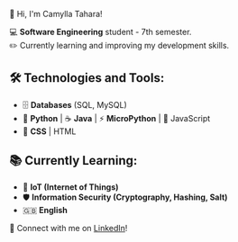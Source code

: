 👋 Hi, I'm Camylla Tahara!

💻 **Software Engineering** student - 7th semester.  
✏️ Currently learning and improving my development skills.  

## 🛠 Technologies and Tools:
- 🗄 **Databases** (SQL, MySQL)  
- 🐍 **Python** | ☕ **Java** | ⚡ **MicroPython** | 📜 JavaScript
- 🎨 **CSS** | HTML  

## 📚 Currently Learning:
- 📡 **IoT (Internet of Things)**
- 🛡 **Information Security (Cryptography, Hashing, Salt)** 
- 🇬🇧 **English**  

🤝 Connect with me on [LinkedIn](https://www.linkedin.com/in/camylla-tahara/)!


<!---
CamyllaTahara/CamyllaTahara is a ✨ special ✨ repository because its `README.md` (this file) appears on your GitHub profile.
You can click the Preview link to take a look at your changes.
--->
